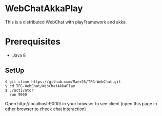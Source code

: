 # WebChatAkkaPlay

This is a distributed WebChat with playFramework and akka.

# Prerequisites

* Java 8

## SetUp

```
$ git clone https://github.com/Maes95/TFG-WebChat.git
$ cd TFG-WebChat/WebChatAkkaPlay
$ ./activator
  run 9000
```

Open http://localhost:9000/ in your browser to see client (open this page in other browser to check chat interaction)
